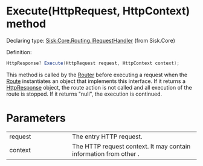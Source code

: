 <!--

Copyrights 2023 Sisk Framework - CypherPotato
Published under MIT license

!!! DO NOT EDIT THIS FILE !!!
This file was generated by a tool in the Sisk package. To edit the information in this documentation,
edit the XML documentation present in the Sisk source code.

-->


# Execute(HttpRequest, HttpContext) method

Declaring type: [Sisk.Core.Routing.IRequestHandler](/spec/Sisk.Core.Routing.IRequestHandler.md) (from Sisk.Core)


Definition:

```cs
HttpResponse? Execute(HttpRequest request, HttpContext context);
```

This method is called by the <a href="/spec/Sisk.Core.Routing.Router.md">Router</a> before executing a request when the <a href="/spec/Sisk.Core.Routing.Route.md">Route</a> instantiates an object that implements this interface. If it returns a <a href="/spec/Sisk.Core.Http.HttpResponse.md">HttpResponse</a> object, the route action is not called and all execution of the route is stopped. If it returns "null", the execution is continued.


# Parameters

<table>
    <tbody>
<tr>
    <td width="33%">request</td>
    <td>The entry HTTP request.</td>
</tr>
<tr>
    <td width="33%">context</td>
    <td>The HTTP request context. It may contain information from other .</td>
</tr>
    </tbody>
</table>

